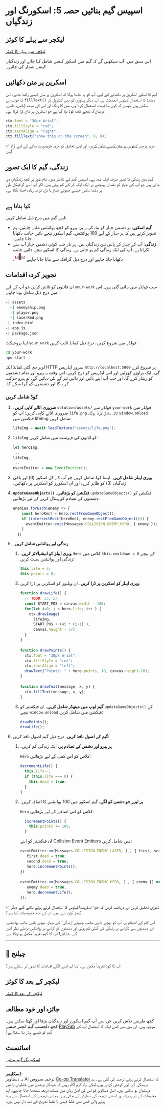 <!--
CO_OP_TRANSLATOR_METADATA:
{
  "original_hash": "adda95e02afa3fbee67b6e385b1109e1",
  "translation_date": "2025-08-28T15:23:41+00:00",
  "source_file": "6-space-game/5-keeping-score/README.md",
  "language_code": "ur"
}
-->
# اسپیس گیم بنائیں حصہ 5: اسکورنگ اور زندگیاں

## لیکچر سے پہلے کا کوئز

[لیکچر سے پہلے کا کوئز](https://ff-quizzes.netlify.app/web/quiz/37)

اس سبق میں، آپ سیکھیں گے کہ گیم میں اسکور کیسے شامل کیا جائے اور زندگیاں کیسے شمار کی جائیں۔

## اسکرین پر متن دکھائیں

گیم کا اسکور اسکرین پر دکھانے کے لیے، آپ کو یہ جاننا ہوگا کہ اسکرین پر متن کیسے رکھا جائے۔ اس کا جواب ہے `fillText()` میتھڈ کا استعمال کینوس آبجیکٹ پر۔ آپ دیگر پہلوؤں کو بھی کنٹرول کر سکتے ہیں جیسے کہ کون سا فونٹ استعمال کرنا ہے، متن کا رنگ اور اس کی سیدھ (بائیں، دائیں، درمیان)۔ نیچے کچھ کوڈ دیا گیا ہے جو اسکرین پر متن ڈرا کرتا ہے۔

```javascript
ctx.font = "30px Arial";
ctx.fillStyle = "red";
ctx.textAlign = "right";
ctx.fillText("show this on the screen", 0, 0);
```

✅ مزید پڑھیں [کینوس پر متن کیسے شامل کریں](https://developer.mozilla.org/docs/Web/API/Canvas_API/Tutorial/Drawing_text)، اور اپنی تخلیق کو مزید خوبصورت بنانے کے لیے آزاد ہیں!

## زندگی، گیم کا ایک تصور

گیم میں زندگی کا تصور صرف ایک عدد ہے۔ اسپیس گیم کے تناظر میں، عام طور پر کچھ زندگیاں دی جاتی ہیں جو آپ کے جہاز کو نقصان پہنچنے پر ایک ایک کر کے کم ہوتی ہیں۔ اگر آپ اسے گرافیکل طور پر دکھا سکیں جیسے چھوٹے جہاز یا دل، تو یہ زیادہ اچھا لگتا ہے۔

## کیا بنانا ہے

اپنے گیم میں درج ذیل شامل کریں:

- **گیم اسکور**: ہر دشمن جہاز کو تباہ کرنے پر، ہیرو کو کچھ پوائنٹس ملنے چاہئیں، ہم تجویز کرتے ہیں کہ ہر جہاز کے لیے 100 پوائنٹس۔ گیم اسکور نیچے بائیں جانب دکھایا جانا چاہیے۔
- **زندگی**: آپ کے جہاز کے پاس تین زندگیاں ہیں۔ ہر بار جب کوئی دشمن جہاز آپ سے ٹکراتا ہے، آپ کی ایک زندگی کم ہو جاتی ہے۔ زندگی کا اسکور نیچے دائیں جانب دکھایا جانا چاہیے اور درج ذیل گرافک سے بنایا جانا چاہیے ![زندگی کی تصویر](../../../../translated_images/life.6fb9f50d53ee0413cd91aa411f7c296e10a1a6de5c4a4197c718b49bf7d63ebf.ur.png)۔

## تجویز کردہ اقدامات

ان فائلوں کو تلاش کریں جو آپ کے لیے `your-work` سب فولڈر میں بنائی گئی ہیں۔ اس میں درج ذیل شامل ہونا چاہیے:

```bash
-| assets
  -| enemyShip.png
  -| player.png
  -| laserRed.png
-| index.html
-| app.js
-| package.json
```

اپنا پروجیکٹ `your_work` فولڈر میں شروع کریں، درج ذیل کمانڈ ٹائپ کریں:

```bash
cd your-work
npm start
```

اوپر دی گئی کمانڈ ایک HTTP سرور ایڈریس `http://localhost:5000` پر شروع کرے گی۔ ایک براؤزر کھولیں اور اس ایڈریس کو درج کریں، اس وقت یہ ہیرو اور تمام دشمنوں کو رینڈر کرے گا، اور جب آپ اپنے بائیں اور دائیں تیر کے بٹن دبائیں گے، تو ہیرو حرکت کرے گا اور دشمنوں کو گرا سکے گا۔

### کوڈ شامل کریں

1. **ضروری اثاثے کاپی کریں**۔ `solution/assets/` فولڈر سے `your-work` فولڈر میں ضروری اثاثے کاپی کریں؛ آپ کو `life.png` اثاثہ شامل کرنا ہوگا۔ `window.onload` فنکشن میں lifeImg شامل کریں:

    ```javascript
    lifeImg = await loadTexture("assets/life.png");
    ```

1. `lifeImg` کو اثاثوں کی فہرست میں شامل کریں:

    ```javascript
    let heroImg,
    ...
    lifeImg,
    ...
    eventEmitter = new EventEmitter();
    ```
  
2. **ویری ایبلز شامل کریں**۔ ایسا کوڈ شامل کریں جو آپ کے کل اسکور (0) اور باقی زندگیاں (3) کو ظاہر کرے، اور ان اسکورز کو اسکرین پر دکھائیں۔

3. **`updateGameObjects()` فنکشن کو بڑھائیں**۔ `updateGameObjects()` فنکشن کو دشمنوں کے تصادم کو ہینڈل کرنے کے لیے بڑھائیں:

    ```javascript
    enemies.forEach(enemy => {
        const heroRect = hero.rectFromGameObject();
        if (intersectRect(heroRect, enemy.rectFromGameObject())) {
          eventEmitter.emit(Messages.COLLISION_ENEMY_HERO, { enemy });
        }
      })
    ```

4. **زندگی اور پوائنٹس شامل کریں**۔ 
   1. **ویری ایبلز کو انیشیالائز کریں**۔ `Hero` کلاس میں `this.cooldown = 0` کے نیچے زندگی اور پوائنٹس سیٹ کریں:

        ```javascript
        this.life = 3;
        this.points = 0;
        ```

   1. **ویری ایبلز کو اسکرین پر ڈرا کریں**۔ ان ویلیوز کو اسکرین پر ڈرا کریں:

        ```javascript
        function drawLife() {
          // TODO, 35, 27
          const START_POS = canvas.width - 180;
          for(let i=0; i < hero.life; i++ ) {
            ctx.drawImage(
              lifeImg, 
              START_POS + (45 * (i+1) ), 
              canvas.height - 37);
          }
        }
        
        function drawPoints() {
          ctx.font = "30px Arial";
          ctx.fillStyle = "red";
          ctx.textAlign = "left";
          drawText("Points: " + hero.points, 10, canvas.height-20);
        }
        
        function drawText(message, x, y) {
          ctx.fillText(message, x, y);
        }

        ```

   1. **گیم لوپ میں میتھڈز شامل کریں**۔ ان فنکشنز کو `updateGameObjects()` کے نیچے `window.onload` فنکشن میں شامل کریں:

        ```javascript
        drawPoints();
        drawLife();
        ```

1. **گیم کے اصول نافذ کریں**۔ درج ذیل گیم اصول نافذ کریں:

   1. **ہر ہیرو اور دشمن کے تصادم پر**، ایک زندگی کم کریں۔
   
      `Hero` کلاس کو اس کمی کے لیے بڑھائیں:

        ```javascript
        decrementLife() {
          this.life--;
          if (this.life === 0) {
            this.dead = true;
          }
        }
        ```

   2. **ہر لیزر جو دشمن کو لگے**، گیم اسکور میں 100 پوائنٹس کا اضافہ کریں۔

      `Hero` کلاس کو اس اضافے کے لیے بڑھائیں:
    
        ```javascript
          incrementPoints() {
            this.points += 100;
          }
        ```

        ان فنکشنز کو اپنے Collision Event Emitters میں شامل کریں:

        ```javascript
        eventEmitter.on(Messages.COLLISION_ENEMY_LASER, (_, { first, second }) => {
           first.dead = true;
           second.dead = true;
           hero.incrementPoints();
        })

        eventEmitter.on(Messages.COLLISION_ENEMY_HERO, (_, { enemy }) => {
           enemy.dead = true;
           hero.decrementLife();
        });
        ```

✅ تھوڑی تحقیق کریں اور دریافت کریں کہ جاوا اسکرپٹ/کینوس کا استعمال کرتے ہوئے بنائے گئے دیگر گیمز کون سے ہیں۔ ان کے عام خصوصیات کیا ہیں؟

اس کام کے اختتام پر، آپ کو نیچے دائیں جانب چھوٹے 'زندگی' کے جہاز، نیچے بائیں جانب پوائنٹس، اور دشمنوں سے ٹکرانے پر زندگی کی گنتی کم ہوتی اور دشمنوں کو گرانے پر پوائنٹس بڑھتے نظر آئیں گے۔ شاباش! آپ کا گیم تقریباً مکمل ہو چکا ہے۔

---

## 🚀 چیلنج

آپ کا کوڈ تقریباً مکمل ہے۔ کیا آپ اپنے اگلے اقدامات کا تصور کر سکتے ہیں؟

## لیکچر کے بعد کا کوئز

[لیکچر کے بعد کا کوئز](https://ff-quizzes.netlify.app/web/quiz/38)

## جائزہ اور خود مطالعہ

کچھ طریقے تلاش کریں جن سے آپ گیم اسکورز اور زندگیاں بڑھا اور گھٹا سکتے ہیں۔ کچھ دلچسپ گیم انجنز جیسے [PlayFab](https://playfab.com) موجود ہیں۔ ان میں سے کسی ایک کا استعمال آپ کے گیم کو کیسے بہتر بنا سکتا ہے؟

## اسائنمنٹ

[اسکورنگ گیم بنائیں](assignment.md)

---

**ڈسکلیمر**:  
یہ دستاویز AI ترجمہ سروس [Co-op Translator](https://github.com/Azure/co-op-translator) کا استعمال کرتے ہوئے ترجمہ کی گئی ہے۔ ہم درستگی کے لیے کوشش کرتے ہیں، لیکن براہ کرم آگاہ رہیں کہ خودکار ترجمے میں غلطیاں یا غیر درستیاں ہو سکتی ہیں۔ اصل دستاویز کو اس کی اصل زبان میں مستند ذریعہ سمجھا جانا چاہیے۔ اہم معلومات کے لیے، پیشہ ور انسانی ترجمہ کی سفارش کی جاتی ہے۔ ہم اس ترجمے کے استعمال سے پیدا ہونے والی کسی بھی غلط فہمی یا غلط تشریح کے ذمہ دار نہیں ہیں۔